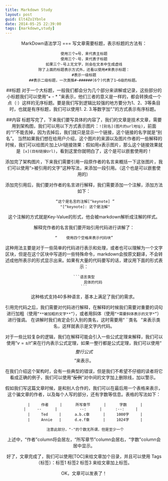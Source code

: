 ```yaml
---
title: Markdown Study
layout: post
guid: Elt4Zo1Ybnle
date: 2014-05-25 22:39:00
tags: [markdown,study]
---
```


<center>MarkDown语法学习
===
写文章需要标题，表示标题的方法有：

	使用三个=号，来代表主标题
	使用三个-号，来代表子标题
	如果三个-号上无文字，则会在文本中生成虚线
	除了上面的标题表示方式外，还看以使用#来表示标题：
	#表示一级标题
	##表示二级标题，一次类推#~######(6个)代表了1~6级的标题。

##标题
对于一个大标题，一般我们都会分为几个部分来讲解或记录，这些部分的小标题我们可以使用“+ - * ”来表示，他们三者的意义是一样的，都会转换成一个点（·）这样的无序标题。要是我们写到逻辑比较强的地方要分为1、2、3等条目时，也就是有序标题，我们可以使用1. 2. 3.等数字加“.”的方式表示有序标题。

##内容
标题写完了，下来我们要写具体的内容了，我们的文章是技术文章，需要用到架构图，我们可以用以下方式表示图片：`![别名](图片的url地址)`，前面的“!”不能去掉，因为去掉后，我们就只是显示一个链接，这个链接的名字就是“别名”。
当然如果我们想在给用户介绍，这个图片的来源以及图片作者的一些解释的时候，我们可以给图片加上Url链接效果：假如用x表示图片，那么这个链接效果就是` [x](目标链接Url)`，看到这里你就明白了，这个是可以嵌套使用的！

添加完了架构图片，下来我们需要引用一段原作者的名言来概括一下这张图片，我们可以使用“>被引用的文字”这种写法，来添加一段引用。（这个也是可以嵌套使用的）

添加完引用后，我们要对作者的名言进行解释，我们需要添加一个注解，添加方法如下：

     “这个是名言的注解[^keynote] ”
     "[^keynote]: 这个是注解"
这个注解的方式就是Key-Value的形式，他会被markdown解析成注解的样式。

解释完作者的名言我们要开始引用代码进行讲解了：

	“    使用四个空格来表示代码块”
这种用法主要是对于一些简单的代码进行表示和处理，或者也可以理解为一个文字区块，但是在这个区块中写道的一些特殊命令，markdown会按原文翻译，不会转述成他所表示的形式显示出来。如果有大量的代码要写的话，建议用下面的形式表示：

	```语言类型
     		具体的代码
	```
这种格式支持40多种语言，基本上满足了我们的需求。

引用完代码之后，我们需要对代码进行解释，在解释的时候我们需要对重要的词句进行加粗（使用`“**被加粗的文字**”`），或者用斜体（使用`“*需要斜体表示的文字*”`）进行强调。
在讲解时我们肯定会引入别的类名，这时需要用“ ``类名` ` ”来表示类名，这样就表示是文字内代码。

对于一些比较复杂的逻辑，我们在解释可能会引入一些公式定理来解释，我们可以使用“$v=s/t$”来在行内表示公式定理，如果一整行都是公式定理，我们可以使用“$$整行公式$$”来表示。

在我们介绍这个架构时，会有一些典型的错误，但是我们不希望不仔细的读者将它看成正确的例子，我们可以使用“~~反例~~”对中间的文字加上删除线，加以警示。

假如我们写这篇文章时候，是和别人合作的，我们可以在最后用一个表格来表示，这个骗文章的作者，以及每个人写的部分，还有字数等信息。表格的写法如下：

     |     作者     |      所写章节      |      字数      |
     |     --      |          --:      |      :--:     |    
     |     Ted     |      a.b.c章      |     1000字     |
     |     Annie   |      d.e.f章      |     1024字     |
     
     注意此部分，"-"的个数无所谓，但是至少一个

上述中，“作者”column将会居左，“所写章节”column会居右，“字数”column会居中显示。

好了，文章完成了，我们可以使用[TOC]来给文章加个目录，并且可以使用
Tags（标签）：标签1 标签2 标签3    来给文章加上标签。

OK，文章可以发表了！
